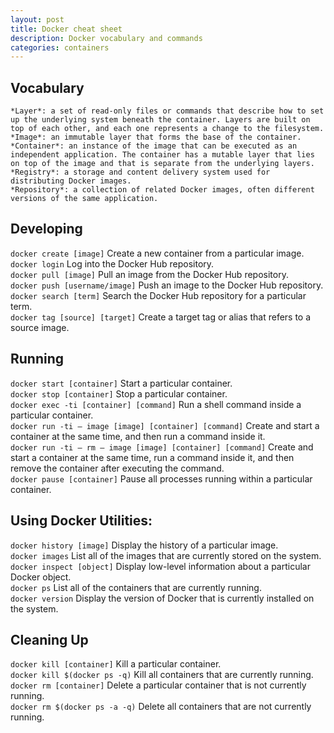 ```yaml
---
layout: post
title: Docker cheat sheet
description: Docker vocabulary and commands
categories: containers
---
```

## Vocabulary

    *Layer*: a set of read-only files or commands that describe how to set up the underlying system beneath the container. Layers are built on top of each other, and each one represents a change to the filesystem.
    *Image*: an immutable layer that forms the base of the container.
    *Container*: an instance of the image that can be executed as an independent application. The container has a mutable layer that lies on top of the image and that is separate from the underlying layers.
    *Registry*: a storage and content delivery system used for distributing Docker images.
    *Repository*: a collection of related Docker images, often different versions of the same application.

## Developing 

```docker create [image]``` Create a new container from a particular image.  
```docker login``` Log into the Docker Hub repository.  
```docker pull [image]``` Pull an image from the Docker Hub repository.  
```docker push [username/image]``` Push an image to the Docker Hub repository.   
```docker search [term]``` Search the Docker Hub repository for a particular term.  
```docker tag [source] [target]``` Create a target tag or alias that refers to a source image.  

## Running 

```docker start [container]```  Start a particular container.  
```docker stop [container]``` Stop a particular container.  
```docker exec -ti [container] [command]``` Run a shell command inside a particular container.  
```docker run -ti — image [image] [container] [command]``` Create and start a container at the same time, and then run a command inside it.  
```docker run -ti — rm — image [image] [container] [command]``` Create and start a container at the same time, run a command inside it, and then remove the container after executing the command.  
```docker pause [container]``` Pause all processes running within a particular container.  

## Using Docker Utilities:

```docker history [image]``` Display the history of a particular image.  
```docker images``` List all of the images that are currently stored on the system.  
```docker inspect [object]```  Display low-level information about a particular Docker object.  
```docker ps``` List all of the containers that are currently running.  
```docker version``` Display the version of Docker that is currently installed on the system.  

## Cleaning Up 

```docker kill [container]``` Kill a particular container.  
```docker kill $(docker ps -q)``` Kill all containers that are currently running.  
```docker rm [container]``` Delete a particular container that is not currently running.  
```docker rm $(docker ps -a -q)``` Delete all containers that are not currently running.  

